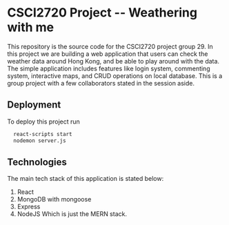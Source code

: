 # CSCI2720 Project -- Weathering with me

This repository is the source code for the CSCI2720 project group 29. In this project we are building a web application that users can check the weather data around Hong Kong, and be able to play around with the data. The simple application includes features like login system, commenting system, interactive maps, and CRUD operations on local database. This is a group project with a few collaborators stated in the session aside.


## Deployment

To deploy this project run

```bash
  react-scripts start
  nodemon server.js
```


## Technologies

The main tech stack of this application is stated below:
1. React
2. MongoDB with mongoose
3. Express
4. NodeJS
Which is just the MERN stack.
